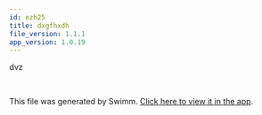 ```yaml
---
id: ezh25
title: dxgfhxdh
file_version: 1.1.1
app_version: 1.0.19
---
```


dvz

<br/>

This file was generated by Swimm. [Click here to view it in the app](https://app.swimm.io/repos/Z2l0aHViJTNBJTNBYmFja2VuZC1zd2ltbSUzQSUzQXJpY2FyZG9sb3Blemc=/docs/ezh25).
